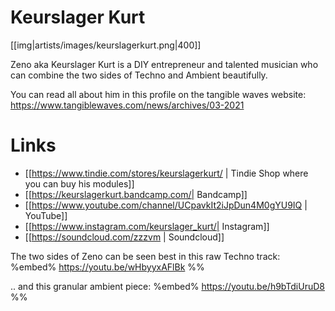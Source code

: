 # Keurslager Kurt

[[img|artists/images/keurslagerkurt.png|400]]

Zeno aka Keurslager Kurt is a DIY entrepreneur and talented musician who can combine the two sides of Techno and Ambient beautifully.

You can read all about him in this profile on the tangible waves website: https://www.tangiblewaves.com/news/archives/03-2021

# Links

* [[https://www.tindie.com/stores/keurslagerkurt/ | Tindie Shop where you can buy his modules]]
* [[https://keurslagerkurt.bandcamp.com/| Bandcamp]]
* [[https://www.youtube.com/channel/UCpavkIt2iJpDun4M0gYU9IQ | YouTube]]
* [[https://www.instagram.com/keurslager_kurt/| Instagram]]
* [[https://soundcloud.com/zzzvm | Soundcloud]]

The two sides of Zeno can be seen best in this raw Techno track:
%embed% https://youtu.be/wHbyyxAFlBk %%

.. and this granular ambient piece:
%embed% https://youtu.be/h9bTdiUruD8 %%
